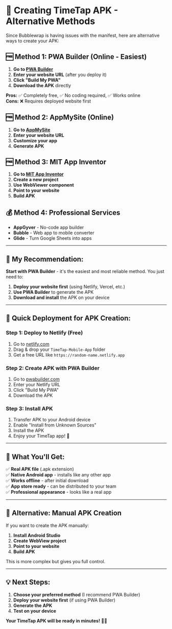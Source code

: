 # 📱 Creating TimeTap APK - Alternative Methods

Since Bubblewrap is having issues with the manifest, here are alternative ways to create your APK:

## 🆓 **Method 1: PWA Builder (Online - Easiest)**

1. **Go to [PWA Builder](https://www.pwabuilder.com/)**
2. **Enter your website URL** (after you deploy it)
3. **Click "Build My PWA"**
4. **Download the APK** directly

**Pros:** ✅ Completely free, ✅ No coding required, ✅ Works online  
**Cons:** ❌ Requires deployed website first

## 🆓 **Method 2: AppMySite (Online)**

1. **Go to [AppMySite](https://www.appmysite.com/)**
2. **Enter your website URL**
3. **Customize your app**
4. **Generate APK**

## 🆓 **Method 3: MIT App Inventor**

1. **Go to [MIT App Inventor](https://appinventor.mit.edu/)**
2. **Create a new project**
3. **Use WebViewer component**
4. **Point to your website**
5. **Build APK**

## 💰 **Method 4: Professional Services**

- **AppGyver** - No-code app builder
- **Bubble** - Web app to mobile converter
- **Glide** - Turn Google Sheets into apps

---

## 🎯 **My Recommendation:**

**Start with PWA Builder** - it's the easiest and most reliable method. You just need to:

1. **Deploy your website first** (using Netlify, Vercel, etc.)
2. **Use PWA Builder** to generate the APK
3. **Download and install** the APK on your device

---

## 🚀 **Quick Deployment for APK Creation:**

### **Step 1: Deploy to Netlify (Free)**
1. Go to [netlify.com](https://netlify.com)
2. Drag & drop your `TimeTap-Mobile-App` folder
3. Get a free URL like `https://random-name.netlify.app`

### **Step 2: Create APK with PWA Builder**
1. Go to [pwabuilder.com](https://www.pwabuilder.com/)
2. Enter your Netlify URL
3. Click "Build My PWA"
4. Download the APK

### **Step 3: Install APK**
1. Transfer APK to your Android device
2. Enable "Install from Unknown Sources"
3. Install the APK
4. Enjoy your TimeTap app! 🎉

---

## 📱 **What You'll Get:**

✅ **Real APK file** (.apk extension)  
✅ **Native Android app** - installs like any other app  
✅ **Works offline** - after initial download  
✅ **App store ready** - can be distributed to your team  
✅ **Professional appearance** - looks like a real app  

---

## 🔧 **Alternative: Manual APK Creation**

If you want to create the APK manually:

1. **Install Android Studio**
2. **Create WebView project**
3. **Point to your website**
4. **Build APK**

This is more complex but gives you full control.

---

## 💡 **Next Steps:**

1. **Choose your preferred method** (I recommend PWA Builder)
2. **Deploy your website first** (if using PWA Builder)
3. **Generate the APK**
4. **Test on your device**

**Your TimeTap APK will be ready in minutes!** 🚀📱
